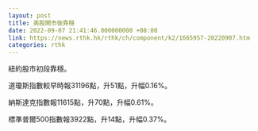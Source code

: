 ```yaml
---
layout: post
title: 美股開市後靠穩
date: 2022-09-07 21:41:46.000000000 +08:00
link: https://news.rthk.hk/rthk/ch/component/k2/1665957-20220907.htm
categories: rthk
---
```


紐約股市初段靠穩。

道瓊斯指數較早時報31196點，升51點，升幅0.16%。

納斯達克指數報11615點，升70點，升幅0.61%。

標準普爾500指數報3922點，升14點，升幅0.37%。
